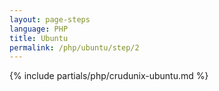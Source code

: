 ```yaml
---
layout: page-steps
language: PHP
title: Ubuntu
permalink: /php/ubuntu/step/2
---
```


{% include partials/php/crudunix-ubuntu.md %}
